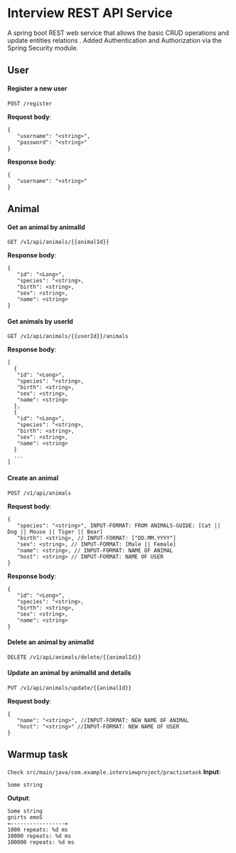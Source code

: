 # Interview REST API Service

A spring boot REST web service that allows the basic CRUD operations and update entities relations .
Added Authentication and Authorization via the Spring Security module.

## User

#### Register a new user

`POST /register`

__Request body__:
```
{
   "username": "<string>",
   "password": "<string>"
}
```

__Response body__:
```
{
   "username": "<string>"
}
```

## Animal

#### Get an animal by animalId

`GET /v1/api/animals/{{animalId}}`

__Response body__:
```
{
   "id": "<Long>",
   "species": "<string>,
   "birth": <string>,
   "sex": <string>,
   "name": <string>
}
```

#### Get animals by userId

`GET /v1/api/animals/{{userId}}/animals`

__Response body__:
```
[
  {
   "id": "<Long>",
   "species": "<string>,
   "birth": <string>,
   "sex": <string>,
   "name": <string>
  },
  {
   "id": "<Long>",
   "species": "<string>,
   "birth": <string>,
   "sex": <string>,
   "name": <string>
  }
  ...
]
```

#### Create an animal

`POST /v1/api/animals`

__Request body__:
```
{
   "species": "<string>", INPUT-FORMAT: FROM ANIMALS-GUIDE: [Cat || Dog || Mouse || Tiger || Bear]
   "birth": <string>, // INPUT-FORMAT: ["DD.MM.YYYY"]
   "sex": <string>, // INPUT-FORMAT: [Male || Female]
   "name": <string>, // INPUT-FORMAT: NAME OF ANIMAL
   "host": <string> // INPUT-FORMAT: NAME OF USER
}
```

__Response body__:
```
{
   "id": "<Long>",
   "species": "<string>,
   "birth": <string>,
   "sex": <string>,
   "name": <string>
}
```

#### Delete an animal by animalId

`DELETE /v1/api/animals/delete/{{animalId}}`

#### Update an animal by animalId and details

`PUT /v1/api/animals/update/{{animalId}}`

__Request body__:
```
{
   "name": "<string>", //INPUT-FORMAT: NEW NAME OF ANIMAL
   "host": "<string>" //INPUT-FORMAT: NEW NAME OF USER
}
```

## Warmup task

`Check src/main/java/com.example.interviewproject/practisetask`
__Input__:
```
Some string
```

__Output__:
```
Some string
gnirts emoS
=-----------------=
1000 repeats: %d ms 
10000 repeats: %d ms 
100000 repeats: %d ms 

```


